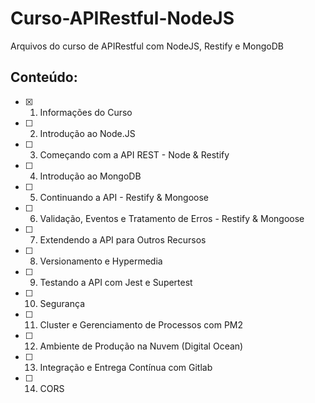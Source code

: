 # Curso-APIRestful-NodeJS
Arquivos do curso de APIRestful com NodeJS, Restify e MongoDB

## Conteúdo:

- [x] 1. Informações do Curso
- [ ] 2. Introdução ao Node.JS
- [ ] 3. Começando com a API REST - Node & Restify
- [ ] 4. Introdução ao MongoDB
- [ ] 5. Continuando a API - Restify & Mongoose
- [ ] 6. Validação, Eventos e Tratamento de Erros - Restify & Mongoose
- [ ] 7. Extendendo a API para Outros Recursos
- [ ] 8. Versionamento e Hypermedia
- [ ] 9. Testando a API com Jest e Supertest
- [ ] 10. Segurança
- [ ] 11. Cluster e Gerenciamento de Processos com PM2
- [ ] 12. Ambiente de Produção na Nuvem (Digital Ocean)
- [ ] 13. Integração e Entrega Contínua com Gitlab
- [ ] 14. CORS
